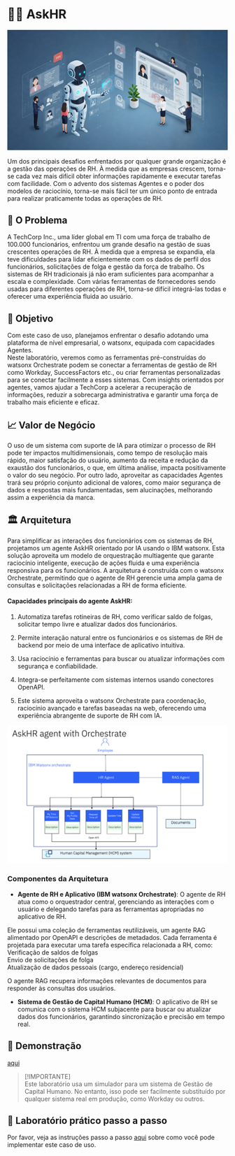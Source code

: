 # 🧑‍💼 AskHR

<img alt="AskHR" src="assets/hr_landscape.jpg">

Um dos principais desafios enfrentados por qualquer grande organização é a gestão das operações de RH. À medida que as empresas crescem, torna-se cada vez mais difícil obter informações rapidamente e executar tarefas com facilidade. Com o advento dos sistemas Agentes e o poder dos modelos de raciocínio, torna-se mais fácil ter um único ponto de entrada para realizar praticamente todas as operações de RH.

## 🤔 O Problema

A TechCorp Inc., uma líder global em TI com uma força de trabalho de 100.000 funcionários, enfrentou um grande desafio na gestão de suas crescentes operações de RH. À medida que a empresa se expandia, ela teve dificuldades para lidar eficientemente com os dados de perfil dos funcionários, solicitações de folga e gestão da força de trabalho. Os sistemas de RH tradicionais já não eram suficientes para acompanhar a escala e complexidade. Com várias ferramentas de fornecedores sendo usadas para diferentes operações de RH, torna-se difícil integrá-las todas e oferecer uma experiência fluida ao usuário.

## 🎯 Objetivo

Com este caso de uso, planejamos enfrentar o desafio adotando uma plataforma de nível empresarial, o watsonx, equipada com capacidades Agentes.  
Neste laboratório, veremos como as ferramentas pré-construídas do watsonx Orchestrate podem se conectar a ferramentas de gestão de RH como Workday, SuccessFactors etc., ou criar ferramentas personalizadas para se conectar facilmente a esses sistemas. Com insights orientados por agentes, vamos ajudar a TechCorp a acelerar a recuperação de informações, reduzir a sobrecarga administrativa e garantir uma força de trabalho mais eficiente e eficaz.

## 📈 Valor de Negócio

O uso de um sistema com suporte de IA para otimizar o processo de RH pode ter impactos multidimensionais, como tempo de resolução mais rápido, maior satisfação do usuário, aumento da receita e redução da exaustão dos funcionários, o que, em última análise, impacta positivamente o valor do seu negócio. Por outro lado, aproveitar as capacidades Agentes trará seu próprio conjunto adicional de valores, como maior segurança de dados e respostas mais fundamentadas, sem alucinações, melhorando assim a experiência da marca.

## 🏛️ Arquitetura

Para simplificar as interações dos funcionários com os sistemas de RH, projetamos um agente AskHR orientado por IA usando o IBM watsonx. Esta solução aproveita um modelo de orquestração multiagente que garante raciocínio inteligente, execução de ações fluida e uma experiência responsiva para os funcionários. A arquitetura é construída com o watsonx Orchestrate, permitindo que o agente de RH gerencie uma ampla gama de consultas e solicitações relacionadas a RH de forma eficiente.

#### Capacidades principais do agente AskHR:

1. Automatiza tarefas rotineiras de RH, como verificar saldo de folgas, solicitar tempo livre e atualizar dados dos funcionários.

2. Permite interação natural entre os funcionários e os sistemas de RH de backend por meio de uma interface de aplicativo intuitiva.

3. Usa raciocínio e ferramentas para buscar ou atualizar informações com segurança e confiabilidade.

4. Integra-se perfeitamente com sistemas internos usando conectores OpenAPI.

5. Este sistema aproveita o watsonx Orchestrate para coordenação, raciocínio avançado e tarefas baseadas na web, oferecendo uma experiência abrangente de suporte de RH com IA.

<img alt="AskHR" src="assets/arch_diagm.png">

### Componentes da Arquitetura

- **Agente de RH e Aplicativo (IBM watsonx Orchestrate)**: O agente de RH atua como o orquestrador central, gerenciando as interações com o usuário e delegando tarefas para as ferramentas apropriadas no aplicativo de RH.

Ele possui uma coleção de ferramentas reutilizáveis, um agente RAG alimentado por OpenAPI e descrições de metadados. Cada ferramenta é projetada para executar uma tarefa específica relacionada a RH, como:  
Verificação de saldos de folgas  
Envio de solicitações de folga  
Atualização de dados pessoais (cargo, endereço residencial)

O agente RAG recupera informações relevantes de documentos para responder às consultas dos usuários.

- **Sistema de Gestão de Capital Humano (HCM)**: O aplicativo de RH se comunica com o sistema HCM subjacente para buscar ou atualizar dados dos funcionários, garantindo sincronização e precisão em tempo real.

## 🎥 Demonstração
[aqui](ashHR_demo_new_version.mp4) 

> [!IMPORTANTE]  
> Este laboratório usa um simulador para um sistema de Gestão de Capital Humano. No entanto, isso pode ser facilmente substituído por qualquer sistema real em produção, como Workday ou outros.

## 📄 Laboratório prático passo a passo

Por favor, veja as instruções passo a passo [aqui](assets/hands-on-lab-askHR.md) sobre como você pode implementar este caso de uso.
